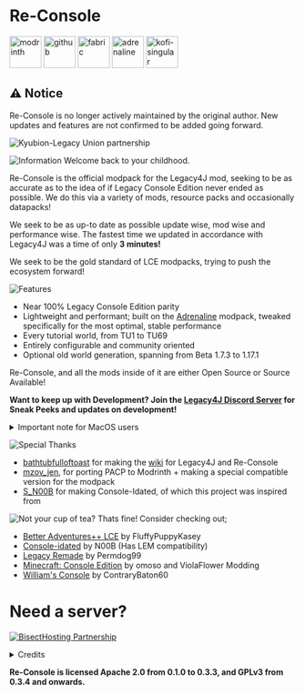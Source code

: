 # Re-Console

[<img alt="modrinth" height="56" src="https://cdn.jsdelivr.net/npm/@intergrav/devins-badges@3/assets/cozy/available/modrinth_vector.svg">](https://modrinth.com/modpack/legacy-minecraft) 
[<img alt="github" height="56" src="https://cdn.jsdelivr.net/npm/@intergrav/devins-badges@3/assets/cozy/available/github_vector.svg">](https://github.com/Legacy-Union/Re-Console/releases) [<img alt="fabric" height="56" src="https://cdn.jsdelivr.net/npm/@intergrav/devins-badges@3/assets/cozy/supported/fabric_vector.svg">](https://fabricmc.net/) [<img alt="adrenaline" height="56" src="https://cdn.jsdelivr.net/npm/@intergrav/devins-badges@3/assets/cozy/built-with/adrenaline_vector.svg">](https://modrinth.com/modpack/adrenaline) [<img alt="kofi-singular" height="56" src="https://cdn.jsdelivr.net/npm/@intergrav/devins-badges@3/assets/cozy/donate/kofi-singular_vector.svg">](https://ko-fi.com/omoso)

## :warning:  Notice
Re-Console is no longer actively maintained by the original author.
New updates and features are not confirmed to be added going forward.


![Kyubion-Legacy Union partnership](https://cdn.modrinth.com/data/cached_images/861b84a0c4112e3f4fc745e78cc28bfcbc4beffb.png)

![Information](https://cdn.modrinth.com/data/cached_images/e25570e1d156c711baad158a5565061b157a94e9.webp)
Welcome back to your childhood.

Re-Console is the official modpack for the Legacy4J mod, seeking to be as accurate as to the idea of if Legacy Console Edition never ended as possible.
We do this via a variety of mods, resource packs and occasionally datapacks!

We seek to be as up-to date as possible update wise, mod wise and performance wise. The fastest time we updated in accordance with Legacy4J was a time of only **3 minutes!**
<p> We seek to be the gold standard of LCE modpacks, trying to push the ecosystem forward!

![Features](https://cdn.modrinth.com/data/cached_images/97029679acef552aaa93810310bee9e0f287dc5d.webp)
- Near 100% Legacy Console Edition parity
- Lightweight and performant; built on the [Adrenaline](https://modrinth.com/modpack/adrenaline) modpack, tweaked specifically for the most optimal, stable performance
- Every tutorial world, from TU1 to TU69
- Entirely configurable and community oriented
- Optional old world generation, spanning from Beta 1.7.3 to 1.17.1
<p> Re-Console, and all the mods inside of it are either Open Source or Source Available!

**Want to keep up with Development? Join the [Legacy4J Discord Server](https://discord.com/invite/FJVbVgT9uS) for Sneak Peeks and updates on development!**

<details>
<summary>Important note for MacOS users</summary>

Re-Console needs the SDL2 framework to run, which is not installed on macOS by default. Here is a quick tutorial to do so:

1) Install the latest release here (for mac, it will be the .dmg installer): https://github.com/libsdl-org/SDL/releases
2) Run the installer
3) Open a new finder window, and in the upper left-hand portion of the screen, click `go`, `go to folder`, and enter this path: `/Library/Frameworks`
4) Drag the `SDL2.framework` folder from the installer to the framework directory
5) Launch ReConsole using the launcher of your choice. Click OK on the promts until your instance crashes
6) Open `System Settings`, go to `Privacy & Security`, and scroll down to where you see `"SDL2.framework" was blocked from use because it is not from an identified developer.`. Click `Allow Anyway`.
7) You can now launch ReConsole!


</details>


![Special Thanks](https://cdn.modrinth.com/data/cached_images/42bdd0b7ac744fbb277bcb8aea88598b682b9c07.webp)
- [bathtubfulloftoast](https://modrinth.com/user/bathtubfulloftoast) for making the [wiki](https://l4j.novassite.net/) for Legacy4J and Re-Console
- [mzov_jen](https://modrinth.com/user/mzov_jen), for porting PACP to Modrinth + making a special compatible version for the modpack
- [S_N00B](https://modrinth.com/user/n00b) for making Console-Idated, of which this project was inspired from

![Not your cup of tea?](https://cdn.modrinth.com/data/cached_images/0c70e2e9dcbf8b50e1aa6f41388ef26875661063.webp)
Thats fine! Consider checking out;
- [Better Adventures++ LCE](https://modrinth.com/modpack/better-adventures++-lce) by FluffyPuppyKasey
- [Console-idated](https://modrinth.com/modpack/console-idated) by N00B (Has LEM compatibility)
- [Legacy Remade](https://modrinth.com/modpack/legacy-remade) by Permdog99
- [Minecraft: Console Edition](https://modrinth.com/modpack/consoleedition) by omoso and ViolaFlower Modding
- [William's Console](https://modrinth.com/modpack/williams-console) by ContraryBaton60


# Need a server?
[![BisectHosting Partnership](https://cdn.modrinth.com/data/cached_images/3d811a958c28645cf1007ccc3d90cb282921bf7f.webp)](https://bisecthosting.com/raamviot50)

<details>
<summary>Credits</summary>

![Credits](https://cdn.modrinth.com/data/cached_images/60eabb80c3a86652dbc3b9323f70d5adc93a1d4a.webp)

# Developers
- bathtubfulloftoast, Wiki Developer and Playtester
- WilyIcaro, Developer and assistant 

# Assistants and Contributors
- bathtubfulloftoast, Wiki Developer and Playtester
- dbtderpbox, Playtester
- Lenuilu, Playtester
- TheMinecraftArchitect, contributor and Playtester
- Cjnator38, contributor
- phofers, contributor

# Special Thanks
- dbtderpbox for fixing a crash with AMD GPUs on Linux
- Devin/Intergrav, creator of Adrenaline of which this modpack uses some of the config files
- Hypersoop, creator of Simply Optimized of which this modpack uses some of the config files
- S_N00B for making Console-idated, which inspired this project
- TheMinecraftArchitect for porting the Tutorial Worlds to Java Edition

# Other
- omoso, former maintainer


</details>

**Re-Console is licensed Apache 2.0 from 0.1.0 to 0.3.3, and GPLv3 from 0.3.4 and onwards.**
